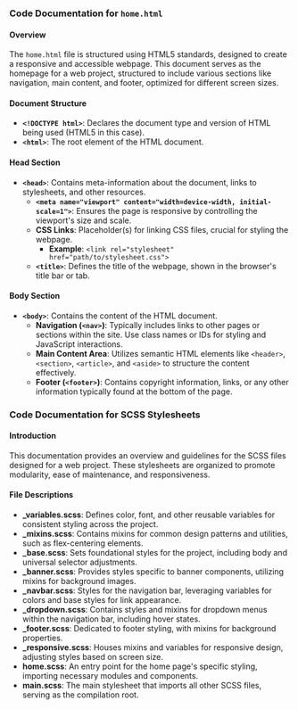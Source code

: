 ### Code Documentation for `home.html`

#### Overview
The `home.html` file is structured using HTML5 standards, designed to create a responsive and accessible webpage. This document serves as the homepage for a web project, structured to include various sections like navigation, main content, and footer, optimized for different screen sizes.

#### Document Structure
- **`<!DOCTYPE html>`**: Declares the document type and version of HTML being used (HTML5 in this case).
- **`<html>`**: The root element of the HTML document.

#### Head Section
- **`<head>`**: Contains meta-information about the document, links to stylesheets, and other resources.
  - **`<meta name="viewport" content="width=device-width, initial-scale=1">`**: Ensures the page is responsive by controlling the viewport's size and scale.
  - **CSS Links**: Placeholder(s) for linking CSS files, crucial for styling the webpage.
    - **Example**: `<link rel="stylesheet" href="path/to/stylesheet.css">`
  - **`<title>`**: Defines the title of the webpage, shown in the browser's title bar or tab.

#### Body Section
- **`<body>`**: Contains the content of the HTML document.
  - **Navigation (`<nav>`)**: Typically includes links to other pages or sections within the site. Use class names or IDs for styling and JavaScript interactions.
  - **Main Content Area**: Utilizes semantic HTML elements like `<header>`, `<section>`, `<article>`, and `<aside>` to structure the content effectively.
  - **Footer (`<footer>`)**: Contains copyright information, links, or any other information typically found at the bottom of the page.


### Code Documentation for SCSS Stylesheets

#### Introduction
This documentation provides an overview and guidelines for the SCSS files designed for a web project. These stylesheets are organized to promote modularity, ease of maintenance, and responsiveness.

#### File Descriptions
- **_variables.scss**: Defines color, font, and other reusable variables for consistent styling across the project.
- **_mixins.scss**: Contains mixins for common design patterns and utilities, such as flex-centering elements.
- **_base.scss**: Sets foundational styles for the project, including body and universal selector adjustments.
- **_banner.scss**: Provides styles specific to banner components, utilizing mixins for background images.
- **_navbar.scss**: Styles for the navigation bar, leveraging variables for colors and base styles for link appearance.
- **_dropdown.scss**: Contains styles and mixins for dropdown menus within the navigation bar, including hover states.
- **_footer.scss**: Dedicated to footer styling, with mixins for background properties.
- **_responsive.scss**: Houses mixins and variables for responsive design, adjusting styles based on screen size.
- **home.scss**: An entry point for the home page's specific styling, importing necessary modules and components.
- **main.scss**: The main stylesheet that imports all other SCSS files, serving as the compilation root.
